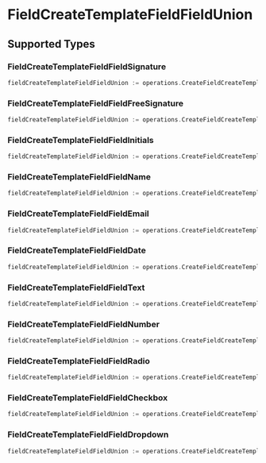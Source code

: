 # FieldCreateTemplateFieldFieldUnion


## Supported Types

### FieldCreateTemplateFieldFieldSignature

```go
fieldCreateTemplateFieldFieldUnion := operations.CreateFieldCreateTemplateFieldFieldUnionFieldCreateTemplateFieldFieldSignature(operations.FieldCreateTemplateFieldFieldSignature{/* values here */})
```

### FieldCreateTemplateFieldFieldFreeSignature

```go
fieldCreateTemplateFieldFieldUnion := operations.CreateFieldCreateTemplateFieldFieldUnionFieldCreateTemplateFieldFieldFreeSignature(operations.FieldCreateTemplateFieldFieldFreeSignature{/* values here */})
```

### FieldCreateTemplateFieldFieldInitials

```go
fieldCreateTemplateFieldFieldUnion := operations.CreateFieldCreateTemplateFieldFieldUnionFieldCreateTemplateFieldFieldInitials(operations.FieldCreateTemplateFieldFieldInitials{/* values here */})
```

### FieldCreateTemplateFieldFieldName

```go
fieldCreateTemplateFieldFieldUnion := operations.CreateFieldCreateTemplateFieldFieldUnionFieldCreateTemplateFieldFieldName(operations.FieldCreateTemplateFieldFieldName{/* values here */})
```

### FieldCreateTemplateFieldFieldEmail

```go
fieldCreateTemplateFieldFieldUnion := operations.CreateFieldCreateTemplateFieldFieldUnionFieldCreateTemplateFieldFieldEmail(operations.FieldCreateTemplateFieldFieldEmail{/* values here */})
```

### FieldCreateTemplateFieldFieldDate

```go
fieldCreateTemplateFieldFieldUnion := operations.CreateFieldCreateTemplateFieldFieldUnionFieldCreateTemplateFieldFieldDate(operations.FieldCreateTemplateFieldFieldDate{/* values here */})
```

### FieldCreateTemplateFieldFieldText

```go
fieldCreateTemplateFieldFieldUnion := operations.CreateFieldCreateTemplateFieldFieldUnionFieldCreateTemplateFieldFieldText(operations.FieldCreateTemplateFieldFieldText{/* values here */})
```

### FieldCreateTemplateFieldFieldNumber

```go
fieldCreateTemplateFieldFieldUnion := operations.CreateFieldCreateTemplateFieldFieldUnionFieldCreateTemplateFieldFieldNumber(operations.FieldCreateTemplateFieldFieldNumber{/* values here */})
```

### FieldCreateTemplateFieldFieldRadio

```go
fieldCreateTemplateFieldFieldUnion := operations.CreateFieldCreateTemplateFieldFieldUnionFieldCreateTemplateFieldFieldRadio(operations.FieldCreateTemplateFieldFieldRadio{/* values here */})
```

### FieldCreateTemplateFieldFieldCheckbox

```go
fieldCreateTemplateFieldFieldUnion := operations.CreateFieldCreateTemplateFieldFieldUnionFieldCreateTemplateFieldFieldCheckbox(operations.FieldCreateTemplateFieldFieldCheckbox{/* values here */})
```

### FieldCreateTemplateFieldFieldDropdown

```go
fieldCreateTemplateFieldFieldUnion := operations.CreateFieldCreateTemplateFieldFieldUnionFieldCreateTemplateFieldFieldDropdown(operations.FieldCreateTemplateFieldFieldDropdown{/* values here */})
```

